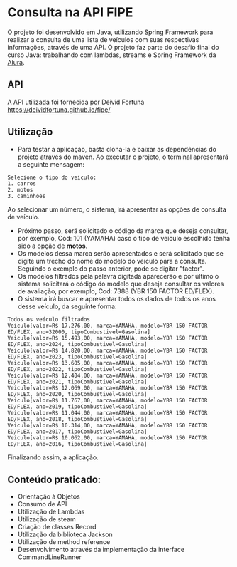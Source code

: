 # Consulta na API FIPE
O projeto foi desenvolvido em Java, utilizando Spring Framework para realizar a consulta de uma lista de veículos com suas respectivas informações, através de uma API. 
O projeto faz parte do desafio final do curso Java: trabalhando com lambdas, streams e Spring Framework da [Alura](https://cursos.alura.com.br/).

## API
A API utilizada foi fornecida por Deivid Fortuna https://deividfortuna.github.io/fipe/

## Utilização
* Para testar a aplicação, basta clona-la e baixar as dependências do projeto através do maven. Ao executar o projeto, o terminal apresentará a seguinte mensagem:
```
Selecione o tipo do veículo:
1. carros
2. motos
3. caminhoes
```
Ao selecionar um número, o sistema, irá apresentar as opções de consulta de veículo.
* Próximo passo, será solicitado o código da marca que deseja consultar, por exemplo, Cod: 101 (YAMAHA) caso o tipo de veículo escolhido tenha sido a opção de **motos**.
* Os modelos dessa marca serão apresentados e será solicitado que se digite um trecho do nome do modelo do veículo para a consulta. Seguindo o exemplo do passo anterior, pode se digitar "factor".
* Os modelos filtrados pela palavra digitada aparecerão e por último o sistema solicitará o código do modelo que deseja consultar os valores de avaliação, por exemplo, Cod: 7388 (YBR 150 FACTOR ED/FLEX).
* O sistema irá buscar e apresentar todos os dados de todos os anos desse veículo, da seguinte forma:

```
Todos os veículo filtrados
Veiculo[valor=R$ 17.276,00, marca=YAMAHA, modelo=YBR 150 FACTOR ED/FLEX, ano=32000, tipoCombustivel=Gasolina]
Veiculo[valor=R$ 15.493,00, marca=YAMAHA, modelo=YBR 150 FACTOR ED/FLEX, ano=2024, tipoCombustivel=Gasolina]
Veiculo[valor=R$ 14.820,00, marca=YAMAHA, modelo=YBR 150 FACTOR ED/FLEX, ano=2023, tipoCombustivel=Gasolina]
Veiculo[valor=R$ 13.605,00, marca=YAMAHA, modelo=YBR 150 FACTOR ED/FLEX, ano=2022, tipoCombustivel=Gasolina]
Veiculo[valor=R$ 12.404,00, marca=YAMAHA, modelo=YBR 150 FACTOR ED/FLEX, ano=2021, tipoCombustivel=Gasolina]
Veiculo[valor=R$ 12.069,00, marca=YAMAHA, modelo=YBR 150 FACTOR ED/FLEX, ano=2020, tipoCombustivel=Gasolina]
Veiculo[valor=R$ 11.767,00, marca=YAMAHA, modelo=YBR 150 FACTOR ED/FLEX, ano=2019, tipoCombustivel=Gasolina]
Veiculo[valor=R$ 11.044,00, marca=YAMAHA, modelo=YBR 150 FACTOR ED/FLEX, ano=2018, tipoCombustivel=Gasolina]
Veiculo[valor=R$ 10.314,00, marca=YAMAHA, modelo=YBR 150 FACTOR ED/FLEX, ano=2017, tipoCombustivel=Gasolina]
Veiculo[valor=R$ 10.062,00, marca=YAMAHA, modelo=YBR 150 FACTOR ED/FLEX, ano=2016, tipoCombustivel=Gasolina]
```
Finalizando assim, a aplicação.
  
## Conteúdo praticado:
* Orientação à Objetos
* Consumo de API
* Utilização de Lambdas
* Utilização de steam
* Criação de classes Record
* Utilização da biblioteca Jackson
* Utilização de method reference
* Desenvolvimento através da implementação da interface CommandLineRunner
